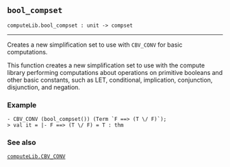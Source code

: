 ## `bool_compset`

``` hol4
computeLib.bool_compset : unit -> compset
```

------------------------------------------------------------------------

Creates a new simplification set to use with `CBV_CONV` for basic
computations.

This function creates a new simplification set to use with the compute
library performing computations about operations on primitive booleans
and other basic constants, such as LET, conditional, implication,
conjunction, disjunction, and negation.

### Example

``` hol4
- CBV_CONV (bool_compset()) (Term `F ==> (T \/ F)`);
> val it = |- F ==> (T \/ F) = T : thm
```

### See also

[`computeLib.CBV_CONV`](#computeLib.CBV_CONV)
